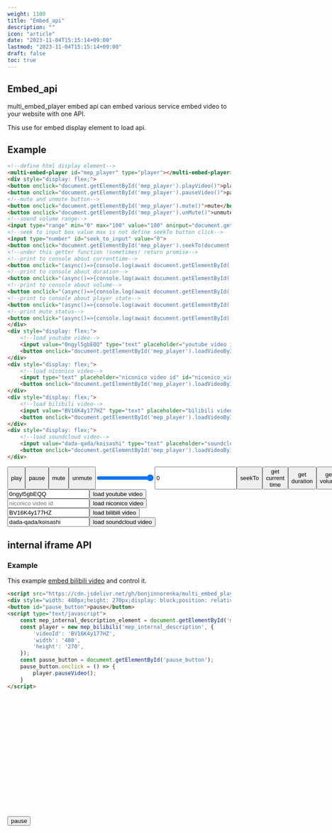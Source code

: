 ```yaml
---
weight: 1100
title: "Embed_api"
description: ""
icon: "article"
date: "2023-11-04T15:15:14+09:00"
lastmod: "2023-11-04T15:15:14+09:00"
draft: false
toc: true
---
```


<!--load api-->
<script src="https://cdn.jsdelivr.net/gh/bonjinnorenka/multi_embed_player@v2/multi_embed_player.js"></script>

<style>
    multi-embed-player{
        width: 480px;
        height: 270px;
    }
</style>

## Embed_api

multi_embed_player embed api can embed various service embed video to your website with one API.

This use for embed display element to load api.

## Example

```HTML
<!--define html display element-->
<multi-embed-player id="mep_player" type="player"></multi-embed-player>
<div style="display: flex;">
<button onclick="document.getElementById('mep_player').playVideo()">play</button>
<button onclick="document.getElementById('mep_player').pauseVideo()">pause</button>
<!--mute and unmute button-->
<button onclick="document.getElementById('mep_player').mute()">mute</button>
<button onclick="document.getElementById('mep_player').unMute()">unmute</button>
<!--sound volume range-->
<input type="range" min="0" max="100" value="100" oninput="document.getElementById('mep_player').setVolume(this.value)">
<!--seek to input box value max is not define seekTo button click-->
<input type="number" id="seek_to_input" value="0">
<button onclick="document.getElementById('mep_player').seekTo(document.getElementById('seek_to_input').value)">seekTo</button>
<!--under this getter function !sometimes! return promise-->
<!--print to console about currenttime-->
<button onclick="(async()=>{console.log(await document.getElementById('mep_player').getCurrentTime())})()">get current time</button>
<!--print to console about duration-->
<button onclick="(async()=>{console.log(await document.getElementById('mep_player').getDuration())})()">get duration</button>
<!--print to console about volume-->
<button onclick="(async()=>{console.log(await document.getElementById('mep_player').getVolume())})()">get volume</button>
<!--print to console about player state-->
<button onclick="(async()=>{console.log(await document.getElementById('mep_player').getPlayerState())})()">get player state</button>
<!--print mute status-->
<button onclick="(async()=>{console.log(await document.getElementById('mep_player').isMuted())})()">is muted</button>
</div>
<div style="display: flex;">
    <!--load youtube video-->
    <input value="0ngyl5gbEQQ" type="text" placeholder="youtube video id" id="youtube_video_id">
    <button onclick="document.getElementById('mep_player').loadVideoById({'videoId':document.getElementById('youtube_video_id').value, service:'youtube'})">load youtube video</button>
</div>
<div style="display: flex;">
    <!--load niconico video-->
    <input type="text" placeholder="niconico video id" id="niconico_video_id">
    <button onclick="document.getElementById('mep_player').loadVideoById({'videoId':document.getElementById('niconico_video_id').value, service:'niconico'})">load niconico video</button>
</div>
<div style="display: flex;">
    <!--load bilibili video-->
    <input value="BV16K4y177HZ" type="text" placeholder="bilibili video id" id="bilibili_video_id">
    <button onclick="document.getElementById('mep_player').loadVideoById({'videoId':document.getElementById('bilibili_video_id').value, service:'bilibili'})">load bilibili video</button>
</div>
<div style="display: flex;">
    <!--load soundcloud video-->
    <input value="dada-qada/koisashi" type="text" placeholder="soundcloud video id" id="soundcloud_video_id">
    <button onclick="document.getElementById('mep_player').loadVideoById({'videoId':document.getElementById('soundcloud_video_id').value, service:'soundcloud'})">load soundcloud video</button>
</div>
```

<multi-embed-player id="mep_player" type="player"></multi-embed-player>

<div style="display: flex;">
<button onclick="document.getElementById('mep_player').playVideo()">play</button>
<button onclick="document.getElementById('mep_player').pauseVideo()">pause</button>
<!--mute and unmute button-->
<button onclick="document.getElementById('mep_player').mute()">mute</button>
<button onclick="document.getElementById('mep_player').unMute()">unmute</button>
<!--sound volume range-->
<input type="range" min="0" max="100" value="100" oninput="document.getElementById('mep_player').setVolume(this.value)">
<!--seek to input box value max is not define seekTo button click-->
<input type="number" id="seek_to_input" value="0">
<button onclick="document.getElementById('mep_player').seekTo(document.getElementById('seek_to_input').value)">seekTo</button>
<!--under this getter function !sometimes! return promise-->
<!--print to console about currenttime-->
<button onclick="(async()=>{console.log(await document.getElementById('mep_player').getCurrentTime())})()">get current time</button>
<!--print to console about duration-->
<button onclick="(async()=>{console.log(await document.getElementById('mep_player').getDuration())})()">get duration</button>
<!--print to console about volume-->
<button onclick="(async()=>{console.log(await document.getElementById('mep_player').getVolume())})()">get volume</button>
<!--print to console about player state-->
<button onclick="(async()=>{console.log(await document.getElementById('mep_player').getPlayerState())})()">get player state</button>
<!--print mute status-->
<button onclick="(async()=>{console.log(await document.getElementById('mep_player').isMuted())})()">is muted</button>
</div>
<div style="display: flex;">
    <!--load youtube video-->
    <input value="0ngyl5gbEQQ" type="text" placeholder="youtube video id" id="youtube_video_id">
    <button onclick="document.getElementById('mep_player').loadVideoById({'videoId':document.getElementById('youtube_video_id').value, service:'youtube'})">load youtube video</button>
</div>
<div style="display: flex;">
    <!--load niconico video-->
    <input type="text" placeholder="niconico video id" id="niconico_video_id">
    <button onclick="document.getElementById('mep_player').loadVideoById({'videoId':document.getElementById('niconico_video_id').value, service:'niconico'})">load niconico video</button>
</div>
<div style="display: flex;">
    <!--load bilibili video-->
    <input value="BV16K4y177HZ" type="text" placeholder="bilibili video id" id="bilibili_video_id">
    <button onclick="document.getElementById('mep_player').loadVideoById({'videoId':document.getElementById('bilibili_video_id').value, service:'bilibili'})">load bilibili video</button>
</div>
<div style="display: flex;">
    <!--load soundcloud video-->
    <input value="dada-qada/koisashi" type="text" placeholder="soundcloud video id" id="soundcloud_video_id">
    <button onclick="document.getElementById('mep_player').loadVideoById({'videoId':document.getElementById('soundcloud_video_id').value, service:'soundcloud'})">load soundcloud video</button>
</div>

## internal iframe API

### Example

This example [embed bilibili video](https://www.bilibili.com/video/BV16K4y177HZ/) and control it.

```HTML
<script src="https://cdn.jsdelivr.net/gh/bonjinnorenka/multi_embed_player@v2/iframe_api/bilibili.js"></script>
<div style="width: 480px;height: 270px;display: block;position: relative;"><div id="mep_internal_description"></div></div>
<button id="pause_button">pause</button>
<script type="text/javascript">
    const mep_internal_description_element = document.getElementById('mep_internal_description');
    const player = new mep_bilibili('mep_internal_description', {
        'videoId': 'BV16K4y177HZ',
        'width': '480',
        'height': '270',
    });
    const pause_button = document.getElementById('pause_button');
    pause_button.onclick = () => {
        player.pauseVideo();
    }
</script>
```

<script src="https://cdn.jsdelivr.net/gh/bonjinnorenka/multi_embed_player@v2/iframe_api/bilibili.js"></script>
<div style="width: 480px;height: 270px;display: block;position: relative;"><div id="mep_internal_description"></div></div>
<button id="pause_button">pause</button>
<script type="text/javascript">
    const mep_internal_description_element = document.getElementById('mep_internal_description');
    const player = new mep_bilibili('mep_internal_description', {
        'videoId': 'BV16K4y177HZ',
        'width': '480',
        'height': '270',
    });
    const pause_button = document.getElementById('pause_button');
    pause_button.onclick = () => {
        player.pauseVideo();
    }
</script>
